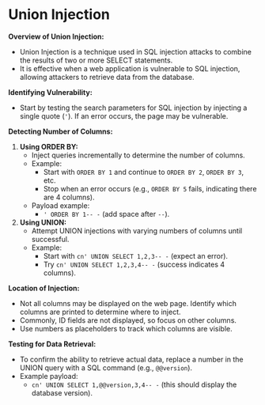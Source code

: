 # Union Injection

**Overview of Union Injection:**

* Union Injection is a technique used in SQL injection attacks to combine the results of two or more SELECT statements.
* It is effective when a web application is vulnerable to SQL injection, allowing attackers to retrieve data from the database.

**Identifying Vulnerability:**

* Start by testing the search parameters for SQL injection by injecting a single quote (`'`). If an error occurs, the page may be vulnerable.

**Detecting Number of Columns:**

1. **Using ORDER BY:**
   * Inject queries incrementally to determine the number of columns.
   * Example:
     * Start with `ORDER BY 1` and continue to `ORDER BY 2`, `ORDER BY 3`, etc.
     * Stop when an error occurs (e.g., `ORDER BY 5` fails, indicating there are 4 columns).
   * Payload example:
     * `' ORDER BY 1-- -` (add space after `--`).
2. **Using UNION:**
   * Attempt UNION injections with varying numbers of columns until successful.
   * Example:
     * Start with `cn' UNION SELECT 1,2,3-- -` (expect an error).
     * Try `cn' UNION SELECT 1,2,3,4-- -` (success indicates 4 columns).

**Location of Injection:**

* Not all columns may be displayed on the web page. Identify which columns are printed to determine where to inject.
* Commonly, ID fields are not displayed, so focus on other columns.
* Use numbers as placeholders to track which columns are visible.

**Testing for Data Retrieval:**

* To confirm the ability to retrieve actual data, replace a number in the UNION query with a SQL command (e.g., `@@version`).
* Example payload:
  * `cn' UNION SELECT 1,@@version,3,4-- -` (this should display the database version).
